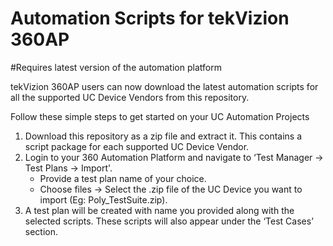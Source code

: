 # Automation Scripts for tekVizion 360AP

#Requires latest version of the automation platform

tekVizion 360AP users can now download the latest automation scripts for all the supported UC Device Vendors from this repository.

Follow these simple steps to get started on your UC Automation Projects
1. Download this repository as a zip file and extract it. This contains a script package for each supported UC Device Vendor.
2. Login to your 360 Automation Platform and navigate to ‘Test Manager -> Test Plans -> Import'.
   - Provide a test plan name of your choice.
   - Choose files -> Select the .zip file of the UC Device you want to import (Eg: Poly_TestSuite.zip).
3. A test plan will be created with name you provided along with the selected scripts. These scripts will also appear under the ‘Test Cases’ section.



